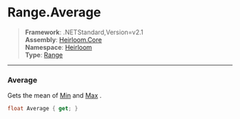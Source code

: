 # Range.Average

> **Framework**: .NETStandard,Version=v2.1  
> **Assembly**: [Heirloom.Core][0]  
> **Namespace**: [Heirloom][0]  
> **Type**: [Range][1]  

--------------------------------------------------------------------------------

### Average

Gets the mean of [Min][2] and [Max][3] .

```cs
float Average { get; }
```

[0]: ../Heirloom.Core.md
[1]: Heirloom.Range.md
[2]: Heirloom.Range.Min.md
[3]: Heirloom.Range.Max.md
